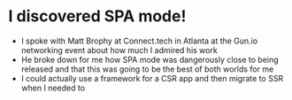 # I discovered SPA mode!

- I spoke with Matt Brophy at Connect.tech in Atlanta at the Gun.io networking event about how much I admired his work
- He broke down for me how SPA mode was dangerously close to being released and that this was going to be the best of both worlds for me
- I could actually use a framework for a CSR app and then migrate to SSR when I needed to
